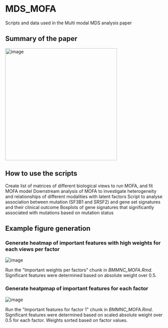 # MDS_MOFA
Scripts and data used in the Multi modal MDS analysis paper

## Summary of the paper


<img width="354" alt="image" src="https://github.com/Karimi-Lab/MDS_MOFA/assets/98902126/8c546da9-765f-4e69-85e7-2d1285e3d2b9">



## How to use the scripts
  Create list of matrices of different biological views to run MOFA, and fit MOFA model
  Downstream analysis of MOFA to investigate heterogeneity and relationships of different modalities with latent factors
  Script to analyse association between mutation (SF3B1 and SRSF2) and gene set signatures and their clinical outcome
  Boxplots of gene signatures that significantly associated with mutations based on mutation status

## Example figure generation 

### Generate heatmap of important features with high weights for each views per factor

![image](https://github.com/Karimi-Lab/MDS_MOFA/assets/98902126/b1342616-8544-4df3-8dee-812dee961531)

Run the "Important weights per factors" chunk in _BMMNC_MOFA.Rmd_. Significant features were determined based on absolute weight over 0.5. 

### Generate heatpmap of important features for each factor 

![image](https://github.com/Karimi-Lab/MDS_MOFA/assets/98902126/72366d9b-fdfc-4912-9435-088702755e98)

Run the "Important features for factor 1" chunk in _BMMNC_MOFA.Rmd_. Significant features were determined based on scaled absolute weight over 0.5 for each factor. Weights sorted based on factor values.
